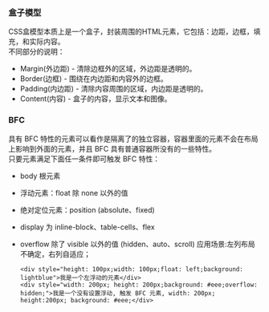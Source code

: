 ### 盒子模型  
CSS盒模型本质上是一个盒子，封装周围的HTML元素，它包括：边距，边框，填充，和实际内容。    
不同部分的说明：
+ Margin(外边距) - 清除边框外的区域，外边距是透明的。
+ Border(边框) - 围绕在内边距和内容外的边框。
+ Padding(内边距) - 清除内容周围的区域，内边距是透明的。
+ Content(内容) - 盒子的内容，显示文本和图像。

### BFC
具有 BFC 特性的元素可以看作是隔离了的独立容器，容器里面的元素不会在布局上影响到外面的元素，并且 BFC 具有普通容器所没有的一些特性。  
只要元素满足下面任一条件即可触发 BFC 特性：

+ body 根元素
+ 浮动元素：float 除 none 以外的值
+ 绝对定位元素：position (absolute、fixed)
+ display 为 inline-block、table-cells、flex
+ overflow 除了 visible 以外的值 (hidden、auto、scroll)
应用场景:左列布局不确定，右列自适应；

      <div style="height: 100px;width: 100px;float: left;background: lightblue">我是一个左浮动的元素</div>
      <div style="width: 200px; height: 200px;background: #eee;overflow: hidden;">我是一个没有设置浮动, 触发 BFC 元素, width: 200px; height:200px; background: #eee;</div>
